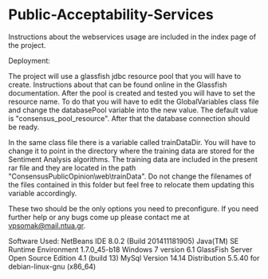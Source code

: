 Public-Acceptability-Services
=======================

Instructions about the webservices usage are included in the index page of the project.

Deployment:

The project will use a glassfish jdbc resource pool that you will have to create. Instructions about that can be found online in the Glassfish documentation.
After the pool is created and tested you will have to set the resource name. 
To do that you will have to edit the GlobalVariables class file and change the databasePool variable into the new value.
The default value is "consensus_pool_resource". After that the database connection should be ready.

In the same class file there is a variable called trainDataDir. 
You will have to change it to point in the directory where the training data are stored for the Sentiment Analysis algorithms.
The training data are included in the present rar file and they are located in the path "ConsensusPublicOpinion\web\trainData".
Do not change the filenames of the files contained in this folder but feel free to relocate them updating this variable accordingly.

These two should be the only options you need to preconfigure. If you need further help or any bugs come up please contact me at vpsomak@mail.ntua.gr.

Software Used:
NetBeans IDE 8.0.2 (Build 201411181905)
Java(TM) SE Runtime Environment 1.7.0_45-b18
Windows 7 version 6.1
GlassFish Server Open Source Edition 4.1 (build 13)
MySql Version 14.14 Distribution 5.5.40 for debian-linux-gnu (x86_64)
